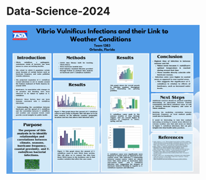 # Data-Science-2024
![a poster showing the link between vibrio vulnificus and weather conditions](https://github.com/daman20/Data-Science-2024/blob/8761e5a54278d8bf9a10e6796ad43475244eaaee/Data%20Poster%202024.png)
